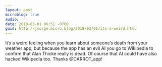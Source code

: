 ```yaml
---
layout: post
microblog: true
audio: 
date: 2018-03-01 06:51 -0700
guid: http://jsorge.micro.blog/2018/03/01/its-a-weird.html
---
```

It’s a weird feeling when you learn about someone’s death from your weather app, but because the app has an evil AI you go to Wikipedia to confirm that Alan Thicke really is dead. Of course that AI could have also hacked Wikipedia too. Thanks @CARROT_app!
